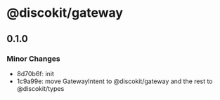 # @discokit/gateway

## 0.1.0

### Minor Changes

- 8d70b6f: init
- 1c9a99e: move GatewayIntent to @discokit/gateway and the rest to @discokit/types
